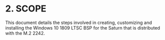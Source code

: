 # 2. SCOPE

This document details the steps involved in creating, customizing and installing the Windows 10 1809 LTSC BSP for the Saturn that is distributed with the M.2 2242.
